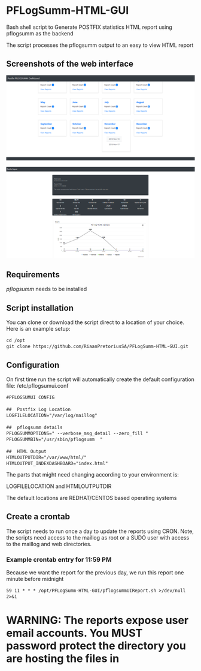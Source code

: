 # PFLogSumm-HTML-GUI
Bash shell script to Generate POSTFIX statistics HTML report using pflogsumm as the backend

The script processes the pflogsumm output to an easy to view HTML report

## Screenshots of the web interface

![Screenshot1](Screenshot1.png)

![Screenshot1](Screenshot2.png)


## Requirements 

*pflogsumm* needs to be installed

## Script installation

You can clone or download the script direct to a location of your choice. Here is an example setup:
```
cd /opt
git clone https://github.com/RiaanPretoriusSA/PFLogSumm-HTML-GUI.git
```

## Configuration

On first time run the script will automatically  create the default configuration file: /etc/pflogsumui.conf

```
#PFLOGSUMUI CONFIG

##  Postfix Log Location
LOGFILELOCATION="/var/log/maillog"

##  pflogsumm details
PFLOGSUMMOPTIONS=" --verbose_msg_detail --zero_fill "
PFLOGSUMMBIN="/usr/sbin/pflogsumm  "

##  HTML Output
HTMLOUTPUTDIR="/var/www/html/"
HTMLOUTPUT_INDEXDASHBOARD="index.html"

```

The parts that might need changing according to your environment  is:

LOGFILELOCATION and HTMLOUTPUTDIR

The default locations are REDHAT/CENTOS based operating systems

## Create a crontab 

The script needs to run once a day to update the reports using CRON. Note, the scripts need access to the maillog as root or a SUDO user with access to the maillog and web directories.

### Example crontab entry for 11:59 PM

Because we want the report for the previous day, we run this report one minute before midnight

```
59 11 * * * /opt/PFLogSumm-HTML-GUI/pflogsummUIReport.sh >/dev/null 2>&1
```

# WARNING: The reports expose user email accounts. You MUST password protect the directory you are hosting the files in
